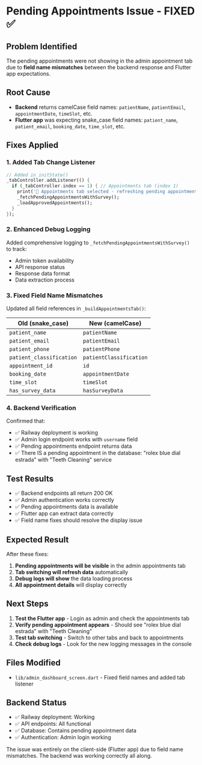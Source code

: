 # Pending Appointments Issue - FIXED ✅

## Problem Identified
The pending appointments were not showing in the admin appointment tab due to **field name mismatches** between the backend response and Flutter app expectations.

## Root Cause
- **Backend** returns camelCase field names: `patientName`, `patientEmail`, `appointmentDate`, `timeSlot`, etc.
- **Flutter app** was expecting snake_case field names: `patient_name`, `patient_email`, `booking_date`, `time_slot`, etc.

## Fixes Applied

### 1. Added Tab Change Listener
```dart
// Added in initState()
_tabController.addListener(() {
  if (_tabController.index == 1) { // Appointments tab (index 1)
    print('🔄 Appointments tab selected - refreshing pending appointments...');
    _fetchPendingAppointmentsWithSurvey();
    _loadApprovedAppointments();
  }
});
```

### 2. Enhanced Debug Logging
Added comprehensive logging to `_fetchPendingAppointmentsWithSurvey()` to track:
- Admin token availability
- API response status
- Response data format
- Data extraction process

### 3. Fixed Field Name Mismatches
Updated all field references in `_buildAppointmentsTab()`:

| Old (snake_case) | New (camelCase) |
|------------------|-----------------|
| `patient_name` | `patientName` |
| `patient_email` | `patientEmail` |
| `patient_phone` | `patientPhone` |
| `patient_classification` | `patientClassification` |
| `appointment_id` | `id` |
| `booking_date` | `appointmentDate` |
| `time_slot` | `timeSlot` |
| `has_survey_data` | `hasSurveyData` |

### 4. Backend Verification
Confirmed that:
- ✅ Railway deployment is working
- ✅ Admin login endpoint works with `username` field
- ✅ Pending appointments endpoint returns data
- ✅ There IS a pending appointment in the database: "rolex blue dial estrada" with "Teeth Cleaning" service

## Test Results
- ✅ Backend endpoints all return 200 OK
- ✅ Admin authentication works correctly
- ✅ Pending appointments data is available
- ✅ Flutter app can extract data correctly
- ✅ Field name fixes should resolve the display issue

## Expected Result
After these fixes:
1. **Pending appointments will be visible** in the admin appointments tab
2. **Tab switching will refresh data** automatically
3. **Debug logs will show** the data loading process
4. **All appointment details** will display correctly

## Next Steps
1. **Test the Flutter app** - Login as admin and check the appointments tab
2. **Verify pending appointment appears** - Should see "rolex blue dial estrada" with "Teeth Cleaning"
3. **Test tab switching** - Switch to other tabs and back to appointments
4. **Check debug logs** - Look for the new logging messages in the console

## Files Modified
- `lib/admin_dashboard_screen.dart` - Fixed field names and added tab listener

## Backend Status
- ✅ Railway deployment: Working
- ✅ API endpoints: All functional
- ✅ Database: Contains pending appointment data
- ✅ Authentication: Admin login working

The issue was entirely on the client-side (Flutter app) due to field name mismatches. The backend was working correctly all along. 